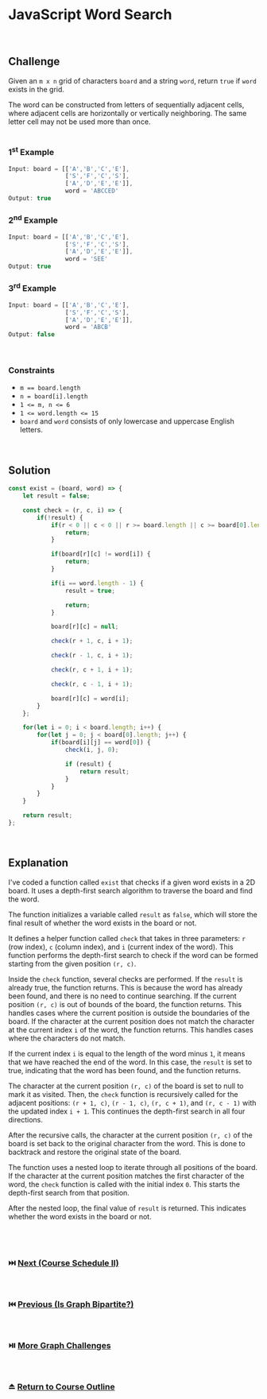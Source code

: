 # JavaScript Word Search
<br/>

## Challenge
Given an `m x n` grid of characters `board` and a string `word`, return `true` if `word` exists in the grid.

The word can be constructed from letters of sequentially adjacent cells, where adjacent cells are horizontally or vertically neighboring. The same letter cell may not be used more than once.
<br/>
<br/>

### 1<sup>st</sup> Example

```JavaScript
Input: board = [['A','B','C','E'],
                ['S','F','C','S'],
                ['A','D','E','E']],
                word = 'ABCCED'
Output: true
```

### 2<sup>nd</sup> Example

```JavaScript
Input: board = [['A','B','C','E'],
                ['S','F','C','S'],
                ['A','D','E','E']],
                word = 'SEE'
Output: true
```

### 3<sup>rd</sup> Example

```JavaScript
Input: board = [['A','B','C','E'],
                ['S','F','C','S'],
                ['A','D','E','E']],
                word = 'ABCB'
Output: false
```

<br/>

### Constraints

- `m == board.length`
- `n = board[i].length`
- `1 <= m, n <= 6`
- `1 <= word.length <= 15`
- `board` and `word` consists of only lowercase and uppercase English letters.

<br/>

## Solution

```JavaScript
const exist = (board, word) => {
    let result = false;

    const check = (r, c, i) => {
        if(!result) {
            if(r < 0 || c < 0 || r >= board.length || c >= board[0].length) {
                return;
            }

            if(board[r][c] != word[i]) {
                return;
            }

            if(i == word.length - 1) {
                result = true;

                return;
            }

            board[r][c] = null;

            check(r + 1, c, i + 1);

            check(r - 1, c, i + 1);

            check(r, c + 1, i + 1);

            check(r, c - 1, i + 1);

            board[r][c] = word[i];
        }
    };

    for(let i = 0; i < board.length; i++) {
        for(let j = 0; j < board[0].length; j++) {
            if(board[i][j] == word[0]) {
                check(i, j, 0);

                if (result) {
                    return result;
                }
            }
        }
    }

    return result;
};
```

<br/>

## Explanation

I've coded a function called `exist` that checks if a given word exists in a 2D board. It uses a depth-first search algorithm to traverse the board and find the word.
<br/>

The function initializes a variable called `result` as `false`, which will store the final result of whether the word exists in the board or not.
<br/>

It defines a helper function called `check` that takes in three parameters: `r` (row index), `c` (column index), and `i` (current index of the word). This function performs the depth-first search to check if the word can be formed starting from the given position `(r, c)`.
<br/>

Inside the `check` function, several checks are performed. If the `result` is already true, the function returns. This is because the word has already been found, and there is no need to continue searching. If the current position `(r, c)` is out of bounds of the board, the function returns. This handles cases where the current position is outside the boundaries of the board. If the character at the current position does not match the character at the current index `i` of the word, the function returns. This handles cases where the characters do not match.
<br/>

If the current index `i` is equal to the length of the word minus `1`, it means that we have reached the end of the word. In this case, the `result` is set to true, indicating that the word has been found, and the function returns.
<br/>

The character at the current position `(r, c)` of the board is set to null to mark it as visited. Then, the `check` function is recursively called for the adjacent positions: `(r + 1, c)`, `(r - 1, c)`, `(r, c + 1)`, and `(r, c - 1)` with the updated index `i + 1`. This continues the depth-first search in all four directions.
<br/>

After the recursive calls, the character at the current position `(r, c)` of the board is set back to the original character from the word. This is done to backtrack and restore the original state of the board.
<br/>

The function uses a nested loop to iterate through all positions of the board. If the character at the current position matches the first character of the word, the `check` function is called with the initial index `0`. This starts the depth-first search from that position.
<br/>

After the nested loop, the final value of `result` is returned. This indicates whether the word exists in the board or not.
<br/>
<br/>
<br/>
<br/>

### :next_track_button: [Next (Course Schedule II)][Next]
<br/>

### :previous_track_button: [Previous (Is Graph Bipartite?)][Previous]
<br/>

### :play_or_pause_button: [More Graph Challenges][More]
<br/>

### :eject_button: [Return to Course Outline][Return]
<br/>

[Next]: https://github.com/Superklok/JavaScriptGraphs/blob/main/JavaScriptCourseScheduleII.md
[Previous]: https://github.com/Superklok/JavaScriptGraphs/blob/main/JavaScriptIsGraphBipartite.md
[More]: https://github.com/Superklok/JavaScriptGraphs
[Return]: https://github.com/Superklok/LearnJavaScript